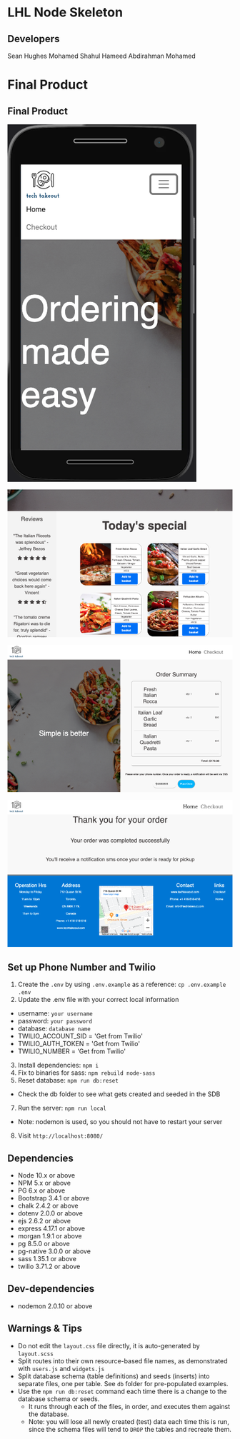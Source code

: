 LHL Node Skeleton
=========

## Developers

Sean Hughes 
Mohamed Shahul Hameed
Abdirahman Mohamed

# Final Product 

## Final Product

!["Mobile view"](https://github.com/Amohamed96/tech-takeout/blob/master/public/images/Screen%20Shot%202021-12-02%20at%209.53.53%20PM.png?raw=true)


!["Home page"](https://github.com/Amohamed96/tech-takeout/blob/master/public/images/Screen%20Shot%202021-12-02%20at%209.50.13%20PM.png?raw=true)

!["Checkout page"](https://github.com/Amohamed96/tech-takeout/blob/master/public/images/Screen%20Shot%202021-12-02%20at%209.51.37%20PM.png?raw=true)

!["Thank you page"](https://github.com/Amohamed96/tech-takeout/blob/master/public/images/Screen%20Shot%202021-12-02%20at%209.51.59%20PM.png?raw=true)

## Set up Phone Number and Twilio

1. Create the `.env` by using `.env.example` as a reference: `cp .env.example .env`
2. Update the .env file with your correct local information 
  - username: `your username` 
  - password: `your password` 
  - database: `database name`
  - TWILIO_ACCOUNT_SID = 'Get from Twilio'
  - TWILIO_AUTH_TOKEN = 'Get from Twilio'
  - TWILIO_NUMBER = 'Get from Twilio'
3. Install dependencies: `npm i`
4. Fix to binaries for sass: `npm rebuild node-sass`
5. Reset database: `npm run db:reset`
  - Check the db folder to see what gets created and seeded in the SDB
7. Run the server: `npm run local`
  - Note: nodemon is used, so you should not have to restart your server
8. Visit `http://localhost:8080/`


## Dependencies

- Node 10.x or above
- NPM 5.x or above
- PG 6.x or above
- Bootstrap 3.4.1 or above
- chalk 2.4.2 or above
- dotenv 2.0.0 or above
- ejs 2.6.2 or above
- express 4.17.1 or above
- morgan 1.9.1 or above
- pg 8.5.0 or above
- pg-native 3.0.0 or above
- sass  1.35.1 or above
- twilio  3.71.2 or above

## Dev-dependencies

- nodemon 2.0.10 or above




## Warnings & Tips

- Do not edit the `layout.css` file directly, it is auto-generated by `layout.scss`
- Split routes into their own resource-based file names, as demonstrated with `users.js` and `widgets.js`
- Split database schema (table definitions) and seeds (inserts) into separate files, one per table. See `db` folder for pre-populated examples. 
- Use the `npm run db:reset` command each time there is a change to the database schema or seeds. 
  - It runs through each of the files, in order, and executes them against the database. 
  - Note: you will lose all newly created (test) data each time this is run, since the schema files will tend to `DROP` the tables and recreate them.
